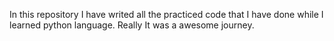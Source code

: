 
In this repository I have writed all the practiced code that I have done while I learned python language. Really It was a awesome journey.

